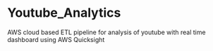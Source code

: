 # Youtube_Analytics
AWS cloud based ETL pipeline for analysis of youtube with real time dashboard using AWS Quicksight
